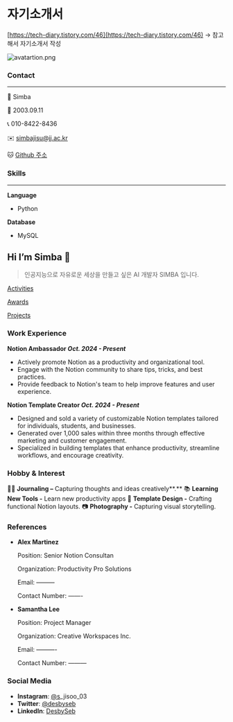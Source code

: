 # 자기소개서

[https://tech-diary.tistory.com/46](https://tech-diary.tistory.com/46) → 참고해서 자기소개서 작성

![avatartion.png](cc549d85-40df-422f-bd20-595a9dba1e2d.png)

<aside>

### Contact

---

🦁 Simba

🎂 2003.09.11

📞 010-8422-8436

✉️ simbajisu@jj.ac.kr

🐱 [Github 주소](https://github.com/simbajisu)

</aside>

<aside>

### Skills

---

**Language**

- Python

**Database**

- MySQL
</aside>

## Hi I’m Simba 🦁

> 인공지능으로 자유로운 세상을 만들고 싶은 AI 개발자 SIMBA 입니다.
> 

[Activities](Activities%2016d4276c0c1f8005a25af2db280b74de.csv)

[Awards](Awards%2016d4276c0c1f8090ae92d509b22dc32f.csv)

[Projects](Projects%2016d4276c0c1f802e8989fdb01066861e.csv)

### Work Experience

<aside>

**Notion Ambassador                            *Oct. 2024 - Present***

- Actively promote Notion as a productivity and organizational tool.
- Engage with the Notion community to share tips, tricks, and best practices.
- Provide feedback to Notion's team to help improve features and user experience.

**Notion Template Creator                   *Oct. 2024 - Present***

- Designed and sold a variety of customizable Notion templates tailored for individuals, students, and businesses.
- Generated over 1,000 sales within three months through effective marketing and customer engagement.
- Specialized in building templates that enhance productivity, streamline workflows, and encourage creativity.
</aside>

### Hobby & Interest

<aside>

✍🏻  **Journaling –** Capturing thoughts and ideas creatively**.**
📚 **Learning New Tools -** Learn new productivity apps
🎨 **Template Design -** Crafting functional Notion layouts.
📷 **Photography -**  Capturing visual storytelling.

</aside>

### References

<aside>

- **Alex Martinez**
    
    Position: Senior Notion Consultan
    
    Organization: Productivity Pro Solutions
    
    Email: ———
    
    Contact Number: ——-
    
- **Samantha Lee**
    
    Position: Project Manager
    
    Organization: Creative Workspaces Inc.
    
    Email: ———-
    
    Contact Number: ———
    
</aside>

### Social Media

<aside>

- **Instagram**: [@s](https://www.instagram.com/desbyseb)_jisoo_03
- **Twitter**: [@desbyseb](https://twitter.com/desbyseb)
- **LinkedIn**: [DesbySeb](https://www.linkedin.com/in/desbyseb)
</aside>